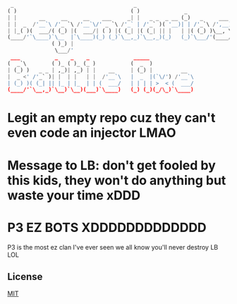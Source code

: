 ```python
 _                                      _                                  ___                                    _         
( )                                    ( )              _                 (  _`\                                 ( )_       
| |       __     __     __    ___     _| |   _ _  _ __ (_)   _     ___    | |_) ) _ __   __    ___    __    ___  | ,_)  ___ 
| |  _  /'__`\ /'_ `\ /'__`\/' _ `\ /'_` | /'_` )( '__)| | /'_`\ /',__)   | ,__/'( '__)/'__`\/',__) /'__`\/' _ `\| |  /',__)
| |_( )(  ___/( (_) |(  ___/| ( ) |( (_| |( (_| || |   | |( (_) )\__, \   | |    | |  (  ___/\__, \(  ___/| ( ) || |_ \__, \
(____/'`\____)`\__  |`\____)(_) (_)`\__,_)`\__,_)(_)   (_)`\___/'(____/   (_)    (_)  `\____)(____/`\____)(_) (_)`\__)(____/
              ( )_) |                                                                                                       
               \___/'                                                                                                       
 ___           _    _    _              _____              
(  _`\        ( )_ ( )_ (_ )           (  _  )             
| (_) )   _ _ | ,_)| ,_) | |    __     | (_) |         __  
|  _ <' /'_` )| |  | |   | |  /'__`\   |  _  |(`\/') /'__`\
| (_) )( (_| || |_ | |_  | | (  ___/   | | | | >  < (  ___/
(____/'`\__,_)`\__)`\__)(___)`\____)   (_) (_)(_/\_)`\____)
```
# Legit an empty repo cuz they can't even code an injector LMAO 
# Message to LB: don't get fooled by this kids, they won't do anything but waste your time xDDD
# P3 EZ BOTS XDDDDDDDDDDDDD

P3 is the most ez clan I've ever seen we all know you'll never destroy LB LOL
## License
[MIT](https://choosealicense.com/licenses/mit/)
